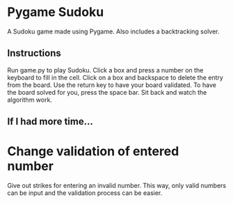 # Pygame Sudoku

A Sudoku game made using Pygame. Also includes a backtracking solver.

## Instructions
Run game.py to play Sudoku. Click a box and press a number on the keyboard to fill in the cell. Click on a box and backspace to delete the entry from the board. Use the return key to have your board validated. To have the board solved for you, press the space bar. Sit back and watch the algorithm work.

## If I had more time...
# Change validation of entered number
Give out strikes for entering an invalid number. This way, only valid numbers can be input and the validation process can be easier.